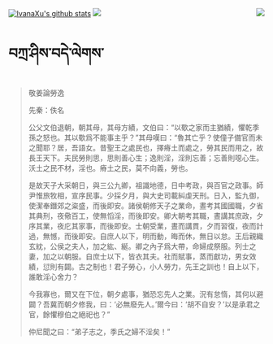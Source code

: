 [![IvanaXu's github stats](https://github-readme-stats.vercel.app/api?username=IvanaXu&show_icons=true&theme=vue-dark)](https://github.com/anuraghazra/github-readme-stats)
<img align="right" src="https://github-readme-stats.vercel.app/api/top-langs/?username=IvanaXu&langs_count=7&theme=graywhite" />
<img src="https://github-readme-stats.vercel.app/api/wakatime?username=IvanaXu&layout=compact&langs_count=6&theme=vue-dark&&custom_title=Programming Times(Jul 29 2021-)" />
# བཀྲ་ཤིས་བདེ་ལེགས་
> 敬姜論勞逸
> 
> 先秦：佚名 
> 
> 公父文伯退朝，朝其母，其母方績，文伯曰：“以歜之家而主猶績，懼乾季孫之怒也。其以歜爲不能事主乎？”其母嘆曰：“魯其亡乎？使僮子備官而未之聞耶？居，吾語女。昔聖王之處民也，擇瘠土而處之，勞其民而用之，故長王天下。夫民勞則思，思則善心生；逸則淫，淫則忘善；忘善則噁心生。沃土之民不材，淫也。瘠土之民，莫不向義，勞也。
> 
> 是故天子大采朝日，與三公九卿，祖識地德，日中考政，與百官之政事。師尹惟旅牧相，宣序民事。少採夕月，與大史司載糾虔天刑。日入，監九御，使潔奉鐕郊之粢盛，而後即安。諸侯朝修天子之業命，晝考其國國職，夕省其典刑，夜儆百工，使無慆淫，而後即安。卿大朝考其職，晝講其庶政，夕序其業，夜庀其家事，而後即安。士朝受業，晝而講貫，夕而習復，夜而計過，無憾，而後即安。自庶人以下，明而動，晦而休，無日以怠。王后親織玄紞，公侯之夫人，加之紘、綖。卿之內子爲大帶，命婦成祭服。列士之妻，加之以朝服。自庶士以下，皆衣其夫。社而賦事，蒸而獻功，男女效績，愆則有闢。古之制也！君子勞心，小人勞力，先王之訓也！自上以下，誰敢淫心舍力？
> 
> 今我寡也，爾又在下位，朝夕處事，猶恐忘先人之業。況有怠惰，其何以避闢？吾冀而朝夕修我，曰：‘必無廢先人。’爾今曰：‘胡不自安？’以是承君之官，餘懼穆伯之絕祀也？”
> 
> 仲尼聞之曰：“弟子志之，季氏之婦不淫矣！”
>